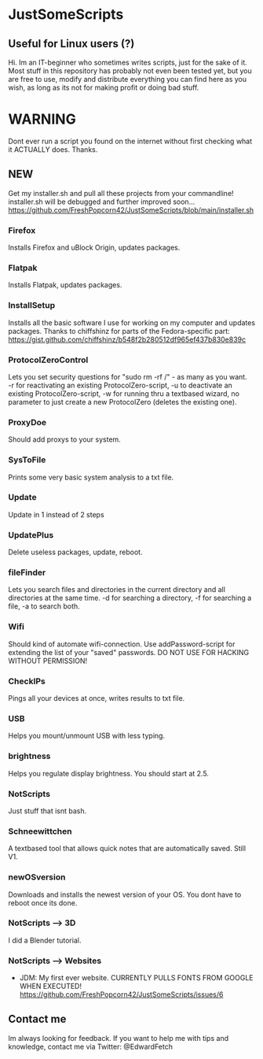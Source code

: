 # JustSomeScripts
## Useful for Linux users (?)

Hi.
Im an IT-beginner who sometimes writes scripts, just for the sake of it. Most stuff in this repository has probably not even been tested yet, but you are free to use, modify and distribute everything you can find here as you wish, as long as its not for making profit or doing bad stuff.

# WARNING
Dont ever run a script you found on the internet without first checking what it ACTUALLY does.
Thanks.

## NEW
Get my installer.sh and pull all these projects from your commandline! installer.sh will be debugged and further improved soon...
https://github.com/FreshPopcorn42/JustSomeScripts/blob/main/installer.sh

### Firefox
Installs Firefox and uBlock Origin, updates packages.

### Flatpak
Installs Flatpak, updates packages.

### InstallSetup
Installs all the basic software I use for working on my computer and updates packages.
Thanks to chiffshinz for parts of the Fedora-specific part: https://gist.github.com/chiffshinz/b548f2b280512df965ef437b830e839c

### ProtocolZeroControl
Lets you set security questions for "sudo rm -rf /" - as many as you want.  
-r for reactivating an existing ProtocolZero-script, -u to deactivate an existing ProtocolZero-script, -w for running thru a textbased wizard, no parameter to just create a new ProtocolZero (deletes the existing one).

### ProxyDoe
Should add proxys to your system.

### SysToFile
Prints some very basic system analysis to a txt file.

### Update
Update in 1 instead of 2 steps

### UpdatePlus
Delete useless packages, update, reboot.

### fileFinder
Lets you search files and directories in the current directory and all directories at the same time. -d for searching a directory, -f for searching a file, -a to search both.

### Wifi
Should kind of automate wifi-connection. Use addPassword-script for extending the list of your "saved" passwords. DO NOT USE FOR HACKING WITHOUT PERMISSION!

### CheckIPs
Pings all your devices at once, writes results to txt file.

### USB
Helps you mount/unmount USB with less typing.

### brightness
Helps you regulate display brightness. You should start at 2.5.

### NotScripts
Just stuff that isnt bash.

### Schneewittchen
A textbased tool that allows quick notes that are automatically saved. Still V1.

### newOSversion
Downloads and installs the newest version of your OS. You dont have to reboot once its done.

### NotScripts --> 3D
I did a Blender tutorial.

### NotScripts --> Websites
- JDM: My first ever website. CURRENTLY PULLS FONTS FROM GOOGLE WHEN EXECUTED! https://github.com/FreshPopcorn42/JustSomeScripts/issues/6

## Contact me
Im always looking for feedback. If you want to help me with tips and knowledge, contact me via Twitter: @EdwardFetch
